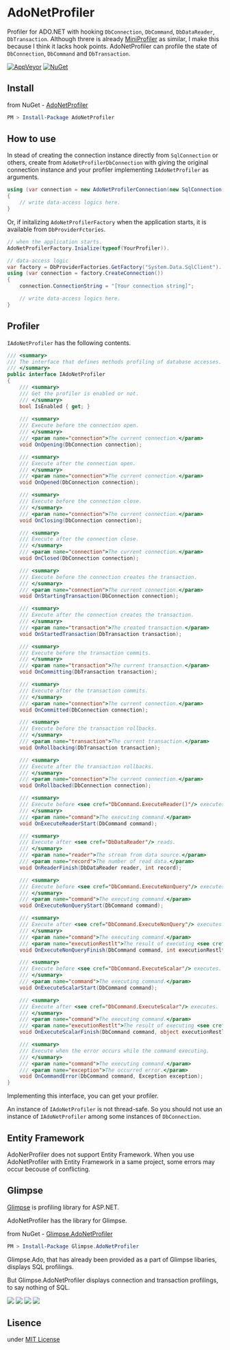 # AdoNetProfiler

Profiler for ADO.NET with hooking ```DbConnection```, ```DbCommand```, ```DbDataReader```, ```DbTransaction```.
Although threre is already <a href="">MiniProfiler</a> as similar, I make this because I think it lacks hook points.
AdoNetProfiler can profile the state of ```DbConnection```, ```DbCommand``` and ```DbTransaction```.

[![AppVeyor](https://img.shields.io/appveyor/ci/gruntjs/grunt.svg?style=plastic)](https://ci.appveyor.com/project/ttakahari/adonetprofiler)
[![NuGet](https://img.shields.io/nuget/v/AdoNetProfiler.svg?style=plastic)](https://www.nuget.org/packages/AdoNetProfiler/)

## Install

from NuGet - <a href="https://www.nuget.org/packages/AdoNetProfiler/">AdoNetProfiler</a>

```ps1
PM > Install-Package AdoNetProfiler
```

## How to use

In stead of creating the connection instance directly from ```SqlConnection``` or others, create from ```AdoNetProfilerDbConnection``` with giving the original connection instance and your profiler implementing ```IAdoNetProfiler``` as arguments.

```csharp
using (var connection = new AdoNetProfilerConnection(new SqlConnection("Your connection string"), new YourProfiler()))
{
    // write data-access logics here.
}
```

Or, if initalizing ```AdoNetProfilerFactory``` when the application starts, it is available from ```DbProviderFctories```.

```csharp
// when the application starts.
AdoNetProfilerFactory.Inialize(typeof(YourProfiler)).

// data-access logic
var factory = DbProviderFactories.GetFactory("System.Data.SqlClient").
using (var connection = factory.CreateConnection())
{
    connection.ConnectionString = "[Your connection string]";

    // write data-access logics here.
}
```

## Profiler

```IAdoNetProfiler``` has the following contents.

```csharp
/// <summary>
/// The interface that defines methods profiling of database accesses.
/// </summary>
public interface IAdoNetProfiler
{
    /// <summary>
    /// Get the profiler is enabled or not.
    /// </summary>
    bool IsEnabled { get; }
        
    /// <summary>
    /// Execute before the connection open.
    /// </summary>
    /// <param name="connection">The current connection.</param>
    void OnOpening(DbConnection connection);

    /// <summary>
    /// Execute after the connection open.
    /// </summary>
    /// <param name="connection">The current connection.</param>
    void OnOpened(DbConnection connection);

    /// <summary>
    /// Execute before the connection close.
    /// </summary>
    /// <param name="connection">The current connection.</param>
    void OnClosing(DbConnection connection);

    /// <summary>
    /// Execute after the connection close.
    /// </summary>
    /// <param name="connection">The current connection.</param>
    void OnClosed(DbConnection connection);

    /// <summary>
    /// Execute before the connection creates the transaction.
    /// </summary>
    /// <param name="connection">The current connection.</param>
    void OnStartingTransaction(DbConnection connection);

    /// <summary>
    /// Execute after the connection creates the transaction.
    /// </summary>
    /// <param name="transaction">The created transaction.</param>
    void OnStartedTransaction(DbTransaction transaction);

    /// <summary>
    /// Execute before the transaction commits.
    /// </summary>
    /// <param name="transaction">The current transaction.</param>
    void OnCommitting(DbTransaction transaction);

    /// <summary>
    /// Execute after the transaction commits.
    /// </summary>
    /// <param name="connection">The current connection.</param>
    void OnCommitted(DbConnection connection);

    /// <summary>
    /// Execute before the transaction rollbacks.
    /// </summary>
    /// <param name="transaction">The current transaction.</param>
    void OnRollbacking(DbTransaction transaction);

    /// <summary>
    /// Execute after the transaction rollbacks.
    /// </summary>
    /// <param name="connection">The current connection.</param>
    void OnRollbacked(DbConnection connection);

    /// <summary>
    /// Execute before <see cref="DbCommand.ExecuteReader()"/> executes.
    /// </summary>
    /// <param name="command">The executing command.</param>
    void OnExecuteReaderStart(DbCommand command);

    /// <summary>
    /// Execute after <see cref="DbDataReader"/> reads.
    /// </summary>
    /// <param name="reader">The stream from data source.</param>
    /// <param name="record">The number of read data.</param>
    void OnReaderFinish(DbDataReader reader, int record);

    /// <summary>
    /// Execute before <see cref="DbCommand.ExecuteNonQuery"/> executes.
    /// </summary>
    /// <param name="command">The executing command.</param>
    void OnExecuteNonQueryStart(DbCommand command);

    /// <summary>
    /// Execute after <see cref="DbCommand.ExecuteNonQuery"/> executes.
    /// </summary>
    /// <param name="command">The executing command.</param>
    /// <param name="executionRestlt">The result of executing <see cref="DbCommand.ExecuteNonQuery"/>.</param>
    void OnExecuteNonQueryFinish(DbCommand command, int executionRestlt);

    /// <summary>
    /// Execute before <see cref="DbCommand.ExecuteScalar"/> executes.
    /// </summary>
    /// <param name="command">The executing command.</param>
    void OnExecuteScalarStart(DbCommand command);

    /// <summary>
    /// Execute after <see cref="DbCommand.ExecuteScalar"/> executes.
    /// </summary>
    /// <param name="command">The executing command.</param>
    /// <param name="executionRestlt">The result of executing <see cref="DbCommand.ExecuteScalar"/>.</param>
    void OnExecuteScalarFinish(DbCommand command, object executionRestlt);

    /// <summary>
    /// Execute when the error occurs while the command executing.
    /// </summary>
    /// <param name="command">The executing command.</param>
    /// <param name="exception">The occurred error.</param>
    void OnCommandError(DbCommand command, Exception exception);
}
```

Implementing this interface, you can get your profiler.

An instance of `IAdoNetProfiler` is not thread-safe. So you should not use an instance of `IAdoNetProfiler` among some instances of `DbConnection`.

## Entity Framework

AdoNerProfiler does not support Entity Framework. When you use AdoNetProfiler with Entity Framework in a same project, some errors may occur becouse of conflicting.

## Glimpse

<a href="http://getglimpse.com/">Glimpse</a> is profiling library for ASP.NET.

AdoNetProfiler has the library for Glimpse.

from NuGet - <a href="https://www.nuget.org/packages/Glimpse.AdoNetProfiler/">Glimpse.AdoNetProfiler</a>

```ps1
PM > Install-Package Glimpse.AdoNetProfiler
```

Glimpse.Ado, that has already been provided as a part of Glimpse libaries, displays SQL profilings.

But Glimpse.AdoNetProfiler displays connection and transaction profilings, to say nothing of SQL.

<img src="https://github.com/ttakahari/AdoNetProfiler/blob/master/docs/timeline.png" />

<img src="https://github.com/ttakahari/AdoNetProfiler/blob/master/docs/command.png" />

<img src="https://github.com/ttakahari/AdoNetProfiler/blob/master/docs/connection.png" />

<img src="https://github.com/ttakahari/AdoNetProfiler/blob/master/docs/transaction.png" />

## Lisence

under <a href="http://opensource.org/licenses/MIT">MIT License</a>
